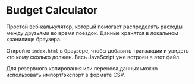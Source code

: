 # Budget Calculator

Простой веб‑калькулятор, который помогает распределять расходы между друзьями во время поездок. Данные хранятся в локальном хранилище браузера.

Откройте `index.html` в браузере, чтобы добавить транзакции и увидеть кто кому сколько должен. Весь JavaScript уже встроен в этот файл.

Для резервного копирования или переноса данных можно использовать импорт/экспорт в формате CSV.
